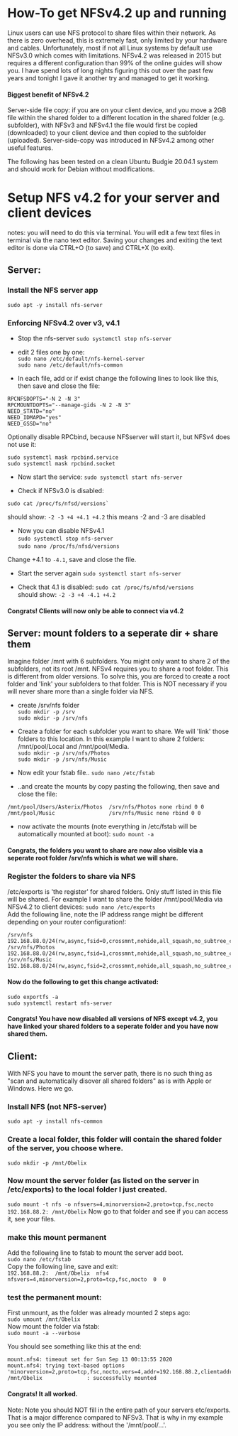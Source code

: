 # How-To get NFSv4.2 up and running
Linux users can use NFS protocol to share files within their network. 
As there is zero overhead, this is extremely fast, only limited by your hardware and cables. 
Unfortunately, most if not all Linux systems by default use NFSv3.0 which comes with limitations. NFSv4.2 was released in 2015 but requires a different configuration than 99% of the online guides will show you.
I have spend lots of long nights figuring this out over the past few years and tonight I gave it another try and managed to get it working. 

#### Biggest benefit of NFSv4.2
Server-side file copy: if you are on your client device, and you move a 2GB file within the shared folder to a different location in the shared folder (e.g. subfolder), with NFSv3 and NFSv4.1 the file would first be copied (downloaded) to your client device and then copied to the subfolder (uploaded). Server-side-copy was introduced in NFSv4.2 among other useful features. 

The following has been tested on a clean Ubuntu Budgie 20.04.1 system and should work for Debian without modifications.

# Setup NFS v4.2 for your server and client devices

notes: you will need to do this via terminal. 
You will edit a few text files in terminal via the nano text editor.
Saving your changes and exiting the text editor is done via 
CTRL+O (to save) and CTRL+X (to exit).

## Server:

### Install the NFS server app
`sudo apt -y install nfs-server`


### Enforcing NFSv4.2 over v3, v4.1
- Stop the nfs-server
`sudo systemctl stop nfs-server`

- edit 2 files one by one:  
`sudo nano /etc/default/nfs-kernel-server`  
`sudo nano /etc/default/nfs-common`

- In each file, add or if exist change the following lines to look like this, then save and close the file: 
```
RPCNFSDOPTS="-N 2 -N 3"
RPCMOUNTDOPTS="--manage-gids -N 2 -N 3"
NEED_STATD="no"
NEED_IDMAPD="yes"
NEED_GSSD="no"
```

Optionally disable RPCbind, because NFSserver will start it, but NFSv4 does not use it:
```
sudo systemctl mask rpcbind.service
sudo systemctl mask rpcbind.socket
```

- Now start the service:
`sudo systemctl start nfs-server`

- Check if NFSv3.0 is disabled:
```
sudo cat /proc/fs/nfsd/versions`
```
should show: `-2 -3 +4 +4.1 +4.2` this means -2 and -3 are disabled

- Now you can disable NFSv4.1  
`sudo systemctl stop nfs-server`  
`sudo nano /proc/fs/nfsd/versions`

Change +4.1 to `-4.1`, save and close the file.

- Start the server again `sudo systemctl start nfs-server`

- Check that 4.1 is disabled:
`sudo cat /proc/fs/nfsd/versions`  
should show: `-2 -3 +4 -4.1 +4.2`

#### Congrats! Clients will now only be able to connect via v4.2

## Server: mount folders to a seperate dir + share them
Imagine folder /mnt with 6 subfolders. You might only want to share 2 of the subfolders, not its root /mnt.
NFSv4 requires you to share a root folder. This is different from older versions. To solve this, you are forced to create a root folder and 'link' your subfolders to that folder. 
This is NOT necessary if you will never share more than a single folder via NFS. 

- create /srv/nfs folder  
`sudo mkdir -p /srv`  
`sudo mkdir -p /srv/nfs`

- Create a folder for each subfolder you want to share. We will 'link' those folders to this location. In this example I want to share 2 folders: /mnt/pool/Local and /mnt/pool/Media.  
`sudo mkdir -p /srv/nfs/Photos`  
`sudo mkdir -p /srv/nfs/Music`

- Now edit your fstab file..
`sudo nano /etc/fstab`

- ..and create the mounts by copy pasting the following, then save and close the file:
```
/mnt/pool/Users/Asterix/Photos  /srv/nfs/Photos none rbind 0 0
/mnt/pool/Music                 /srv/nfs/Music none rbind 0 0
```

- now activate the mounts (note everything in /etc/fstab will be automatically mounted at boot):
`sudo mount -a`

#### Congrats, the folders you want to share are now also visible via a seperate root folder /srv/nfs which is what we will share.

### Register the folders to share via NFS
/etc/exports is 'the register' for shared folders. Only stuff listed in this file will be shared.
For example I want to share the folder /mnt/pool/Media via NFSv4.2 to client devices:
`sudo nano /etc/exports`  
Add the following line, note the IP address range might be different depending on your router configuration!:
```
/srv/nfs         192.168.88.0/24(rw,async,fsid=0,crossmnt,nohide,all_squash,no_subtree_check,anonuid=1000,anongid=1000)
/srv/nfs/Photos  192.168.88.0/24(rw,async,fsid=1,crossmnt,nohide,all_squash,no_subtree_check,anonuid=1000,anongid=1000)
/srv/nfs/Music   192.168.88.0/24(rw,async,fsid=2,crossmnt,nohide,all_squash,no_subtree_check,anonuid=1000,anongid=1000)
```

#### Now do the following to get this change activated:
`sudo exportfs -a`  
`sudo systemctl restart nfs-server`  


#### Congrats! You have now disabled all versions of NFS except v4.2, you have linked your shared folders to a seperate folder and you have now shared them.


## Client: 
With NFS you have to mount the server path, there is no such thing as "scan and automatically disover all shared folders" as is with Apple or Windows. 
Here we go.

### Install NFS (not NFS-server)
`sudo apt -y install nfs-common`

### Create a local folder, this folder will contain the shared folder of the server, you choose where.
`sudo mkdir -p /mnt/Obelix`

### Now mount the server folder (as listed on the server in /etc/exports) to the local folder I just created.
`sudo mount -t nfs -o nfsvers=4,minorversion=2,proto=tcp,fsc,nocto 192.168.88.2: /mnt/Obelix`
Now go to that folder and see if you can access it, see your files. 

### make this mount permanent
Add the following line to fstab to mount the server add boot.  
`sudo nano /etc/fstab`  
Copy the following line, save and exit:  
`192.168.88.2:  /mnt/Obelix  nfs4  nfsvers=4,minorversion=2,proto=tcp,fsc,nocto  0  0`  

### test the permanent mount: 
First unmount, as the folder was already mounted 2 steps ago:  
`sudo umount /mnt/Obelix`  
Now mount the folder via fstab:  
`sudo mount -a --verbose`  

You should see something like this at the end: 
```
mount.nfs4: timeout set for Sun Sep 13 00:13:55 2020
mount.nfs4: trying text-based options 'minorversion=2,proto=tcp,fsc,nocto,vers=4,addr=192.168.88.2,clientaddr=192.168.88.20'
/mnt/Obelix              : successfully mounted
```

#### Congrats! It all worked.

Note:
Note you should NOT fill in the entire path of your servers etc/exports. That is a major difference compared to NFSv3. 
That is why in my example you see only the IP address: without the '/mnt/pool/...'. 
